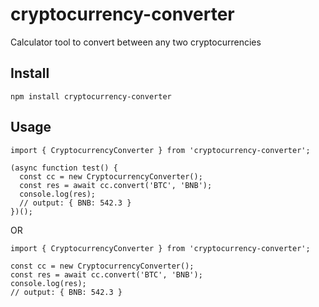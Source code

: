 # cryptocurrency-converter

Calculator tool to convert between any two cryptocurrencies

## Install

```
npm install cryptocurrency-converter

```

## Usage

```
import { CryptocurrencyConverter } from 'cryptocurrency-converter';

(async function test() {
  const cc = new CryptocurrencyConverter();
  const res = await cc.convert('BTC', 'BNB');
  console.log(res);
  // output: { BNB: 542.3 }
})();

```

OR

```
import { CryptocurrencyConverter } from 'cryptocurrency-converter';

const cc = new CryptocurrencyConverter();
const res = await cc.convert('BTC', 'BNB');
console.log(res);
// output: { BNB: 542.3 }

```
